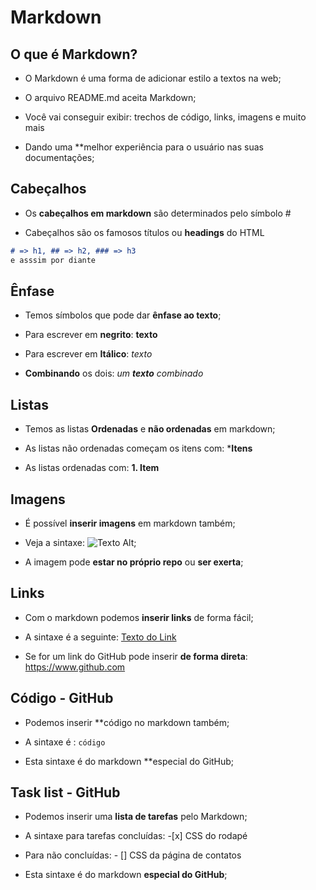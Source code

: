 # Markdown

## O que é Markdown?

* O Markdown é uma forma de adicionar estilo a textos na web;

* O arquivo README.md aceita Markdown;

* Você vai conseguir exibir: trechos de código, links, imagens e muito mais

* Dando uma **melhor experiência para o usuário nas suas documentações;

## Cabeçalhos

* Os **cabeçalhos em markdown** são determinados pelo símbolo #

* Cabeçalhos são os famosos títulos ou **headings** do HTML

```markdown
# => h1, ## => h2, ### => h3 
e asssim por diante
```

## Ênfase

* Temos símbolos que pode dar **ênfase ao texto**;

* Para escrever em **negrito**: **texto**

* Para escrever em **Itálico**: *texto*

* **Combinando** os dois: *um **texto** combinado*

## Listas

* Temos as listas **Ordenadas** e **não ordenadas** em markdown;

* As listas não ordenadas começam os itens com: ***Itens**

* As listas ordenadas com: **1. Item**

## Imagens

* É possível **inserir imagens** em markdown também;

* Veja a sintaxe: ![Texto Alt]();

* A imagem pode **estar no próprio repo** ou **ser exerta**;

## Links

* Com o markdown  podemos **inserir links** de forma fácil;

* A sintaxe é a seguinte: [Texto do Link](link)

* Se for um link do GitHub pode inserir **de forma direta**:
<https://www.github.com>

## Código - GitHub

* Podemos inserir **código no markdown também;

* A sintaxe é : ```código```

* Esta sintaxe é do markdown **especial do GitHub;

## Task list - GitHub

* Podemos inserir uma **lista de tarefas** pelo Markdown;

* A sintaxe para tarefas concluídas: -[x] CSS do rodapé

* Para não concluídas: - [] CSS da página de contatos

* Esta sintaxe é do markdown **especial do GitHub**;

